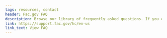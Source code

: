```yaml
---
tags: resources, contact
header: Fac.gov FAQ
description: Browse our library of frequently asked questions. If you can’t find what you’re looking for, then please contact the Helpdesk.
link: https://support.fac.gov/hc/en-us
link_text: View FAQ
---
```

